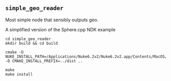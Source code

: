 ## `simple_geo_reader`

Most simple node that sensibly outputs geo.

A simplified version of the Sphere.cpp NDK example

    cd simple_geo_reader
    mkdir build && cd build

    cmake -D NUKE_INSTALL_PATH=/Applications/Nuke6.2v2/Nuke6.2v2.app/Contents/MacOS/ -D CMAKE_INSTALL_PREFIX=../dist ..

    make
    make install
